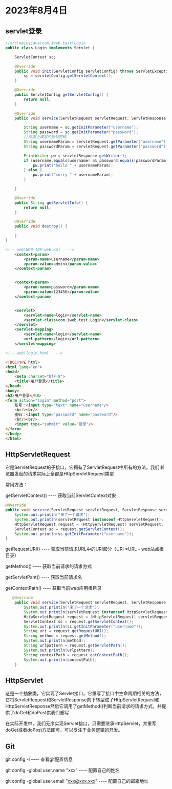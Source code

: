 # 2023年8月4日

## servlet登录

~~~java
//src\main\java\com.iweb.test\Login
public class Login implements Servlet {

    ServletContext sc;

    @Override
    public void init(ServletConfig servletConfig) throws ServletException {
        sc = servletConfig.getServletContext();
    }

    @Override
    public ServletConfig getServletConfig() {
        return null;
    }

    @Override
    public void service(ServletRequest servletRequest, ServletResponse servletResponse) throws ServletException, IOException {

        String username = sc.getInitParameter("username");
        String password = sc.getInitParameter("password");
        //页面上填写的账号密码
        String usernameParam = servletRequest.getParameter("username");
        String passwordParam = servletRequest.getParameter("password");

        PrintWriter pw = servletResponse.getWriter();
        if (username.equals(username) && password.equals(passwordParam)) {
            pw.print("hello " + usernameParam);
        } else {
            pw.print("sorry " + usernameParam);
        }

    }

    @Override
    public String getServletInfo() {
        return null;
    }

    @Override
    public void destroy() {

    }
}

~~~

~~~xml
<!-- web\WEB-INF\web.xml   -->
    <context-param>
        <param-name>username</param-name>
        <param-value>admin</param-value>
    </context-param>


    <context-param>
        <param-name>password</param-name>
        <param-value>123456</param-value>
    </context-param>


    <servlet>
        <servlet-name>login</servlet-name>
        <servlet-class>com.iweb.test.Login</servlet-class>
    </servlet>
    <servlet-mapping>
        <servlet-name>login</servlet-name>
        <url-pattern>/login</url-pattern>
    </servlet-mapping>
~~~

~~~html
<!-- web\login.html   -->

<!DOCTYPE html>
<html lang="en">
<head>
    <meta charset="UTF-8">
    <title>用户登录</title>
</head>
<body>
<h3>用户登录</h3>
<form action="login" method="post">
    账号：<input type="text" name="username"/>
    <br/><br/>
    密码：<input type="password" name="password"/>
    <br/><br/>
    <input type="submit" value="登录"/>
</form>
</body>
</html>
~~~

## HttpServletRequest

它是ServletRequest的子接口，它拥有了ServletRequest中所有的方法，我们浏览器发起的请求实际上全都是HttpServletRequest类型

常用方法：

getServletContext() ---- 获取当前ServletContext对象

```java
@Override
public void service(ServletRequest servletRequest, ServletResponse servletResponse) throws ServletException, IOException {
    System.out.println("来了一个请求");
    System.out.println(servletRequest instanceof HttpServletRequest);
    HttpServletRequest request = (HttpServletRequest) servletRequest;
    ServletContext sc = request.getServletContext();
    System.out.println(sc.getInitParameter("username"));
}
```

getRequestURI() ---- 获取当前请求URL中的URI部分（URI =URL - web站点根目录）

getMethod() ---- 获取当前请求的请求方式

getServletPaht() ----  获取当前请求名

getContextPath() ---- 获取当前web应用根目录

~~~java
   @Override
    public void service(ServletRequest servletRequest, ServletResponse servletResponse) throws ServletException, IOException {
        System.out.println("来了一个请求");
        System.out.println(servletRequest instanceof HttpServletRequest);
        HttpServletRequest request = (HttpServletRequest) servletRequest;
        ServletContext sc = request.getServletContext();
        System.out.println(sc.getInitParameter("username"));
        String uri = request.getRequestURI();
        String method = request.getMethod();
        System.out.println(method);
        String urlpattern = request.getServletPath();
        System.out.println(urlpattern);
        String contextPath = request.getContextPath();
        System.out.println(contextPath);
    }
~~~

## HttpServlet

这是一个抽象类，它实现了Servlet接口，它重写了接口中生命周期相关的方法，它将ServletRequest和ServletResponse向下转型成了HttpServletRequest和HttpServletResponse然后它调用了getMethod()判断当前请求的请求方式，并提供了doGet和doPost供我们重写

在实际开发中，我们无序实现Servlet接口，只需要继承HttpServlet，并重写doGet或者doPost方法即可，可以专注于业务逻辑的开发。

## Git

git config -l ---- 查看git配置信息

git config -global user.name "xxx" ---- 配置自己的姓名

git config -global user.email "xxx@xxx.xxx" ---- 配置自己的邮箱地址

